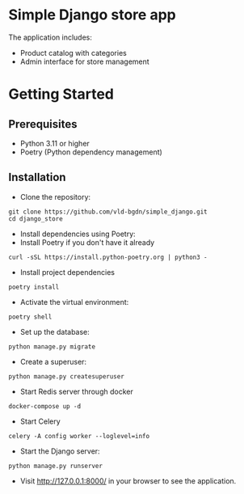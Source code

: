 # Simple Django store app
The application includes:
- Product catalog with categories
- Admin interface for store management
# Getting Started
## Prerequisites
- Python 3.11 or higher
- Poetry (Python dependency management)
## Installation
- Clone the repository:
```
git clone https://github.com/vld-bgdn/simple_django.git
cd django_store
```
- Install dependencies using Poetry:
- Install Poetry if you don't have it already
```
curl -sSL https://install.python-poetry.org | python3 -
```
- Install project dependencies
```
poetry install
```
- Activate the virtual environment:
```
poetry shell
```
- Set up the database:
```
python manage.py migrate
```
- Create a superuser:
```
python manage.py createsuperuser
```
- Start Redis server through docker
```
docker-compose up -d
```
- Start Celery
```
celery -A config worker --loglevel=info
```
- Start the Django server:
```
python manage.py runserver
```
- Visit http://127.0.0.1:8000/ in your browser to see the application.
